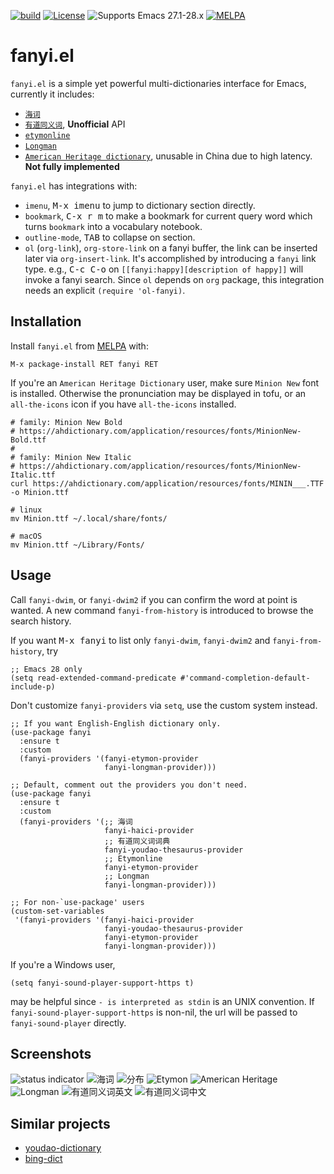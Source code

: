 [![build](https://github.com/condy0919/fanyi.el/actions/workflows/build.yml/badge.svg)](https://github.com/condy0919/fanyi.el/actions/workflows/build.yml)
[![License](http://img.shields.io/:license-gpl3-blue.svg)](LICENSE)
![Supports Emacs 27.1-28.x](https://img.shields.io/badge/Supports-Emacs_27.1_--_28.x-blueviolet.svg?style=flat-square&logo=GNU%20Emacs&logoColor=white)
[![MELPA](https://melpa.org/packages/fanyi-badge.svg)](https://melpa.org/#/fanyi)

# fanyi.el

`fanyi.el` is a simple yet powerful multi-dictionaries interface for Emacs, currently it includes:

- [`海词`](https://dict.cn/)
- [`有道同义词`](https://dict.youdao.com/suggest?q=accumulate&doctype=json), **Unofficial** API
- [`etymonline`](https://www.etymonline.com/)
- [`Longman`](https://www.ldoceonline.com/)
- [`American Heritage dictionary`](https://ahdictionary.com/), unusable in China due to high latency. **Not fully implemented**

`fanyi.el` has integrations with:

- `imenu`, <kbd>M-x imenu</kbd> to jump to dictionary section directly.
- `bookmark`, <kbd>C-x r m</kbd> to make a bookmark for current query word which turns `bookmark` into a vocabulary notebook.
- `outline-mode`, <kbd>TAB</kbd> to collapse on section.
- `ol` (`org-link`), `org-store-link` on a fanyi buffer, the link can be inserted later via `org-insert-link`. It's accomplished by introducing a `fanyi` link type.
  e.g., <kbd>C-c C-o</kbd> on `[[fanyi:happy][description of happy]]` will invoke a fanyi search.
  Since `ol` depends on `org` package, this integration needs an explicit `(require 'ol-fanyi)`.

## Installation

Install `fanyi.el` from [MELPA](https://melpa.org) with:

```
M-x package-install RET fanyi RET
```

If you're an `American Heritage Dictionary` user, make sure `Minion New` font is
installed. Otherwise the pronunciation may be displayed in tofu, or an
`all-the-icons` icon if you have `all-the-icons` installed.

``` shell
# family: Minion New Bold
# https://ahdictionary.com/application/resources/fonts/MinionNew-Bold.ttf
#
# family: Minion New Italic
# https://ahdictionary.com/application/resources/fonts/MinionNew-Italic.ttf
curl https://ahdictionary.com/application/resources/fonts/MININ___.TTF -o Minion.ttf

# linux
mv Minion.ttf ~/.local/share/fonts/

# macOS
mv Minion.ttf ~/Library/Fonts/
```

## Usage

Call `fanyi-dwim`, or `fanyi-dwim2` if you can confirm the word at point is
wanted. A new command `fanyi-from-history` is introduced to browse the search
history.

If you want <kbd>M-x fanyi</kbd> to list only `fanyi-dwim`, `fanyi-dwim2` and
`fanyi-from-history`, try

``` emacs-lisp
;; Emacs 28 only
(setq read-extended-command-predicate #'command-completion-default-include-p)
```

Don't customize `fanyi-providers` via `setq`, use the custom system instead.

``` emacs-lisp
;; If you want English-English dictionary only.
(use-package fanyi
  :ensure t
  :custom
  (fanyi-providers '(fanyi-etymon-provider
                     fanyi-longman-provider)))

;; Default, comment out the providers you don't need.
(use-package fanyi
  :ensure t
  :custom
  (fanyi-providers '(;; 海词
                     fanyi-haici-provider
                     ;; 有道同义词词典
                     fanyi-youdao-thesaurus-provider
                     ;; Etymonline
                     fanyi-etymon-provider
                     ;; Longman
                     fanyi-longman-provider)))

;; For non-`use-package' users
(custom-set-variables
 '(fanyi-providers '(fanyi-haici-provider
                     fanyi-youdao-thesaurus-provider
                     fanyi-etymon-provider
                     fanyi-longman-provider)))
```

If you're a Windows user,

``` emacs-lisp
(setq fanyi-sound-player-support-https t)
```

may be helpful since `- is interpreted as stdin` is an UNIX convention. If
`fanyi-sound-player-support-https` is non-nil, the url will be passed to
`fanyi-sound-player` directly.

## Screenshots

![status indicator](https://user-images.githubusercontent.com/4024656/136776219-0ffd6d27-ce36-48ca-979c-87f163cd79fc.png)
![海词](https://user-images.githubusercontent.com/4024656/128582690-2af2bb4a-46aa-4241-bdc0-6a5bb5e2db38.png)
![分布](https://user-images.githubusercontent.com/4024656/128582703-3e62cd17-a778-4982-9872-98e8697e333e.png)
![Etymon](https://user-images.githubusercontent.com/4024656/128583142-dfd26d67-45c5-482a-9268-d7482dbe65f3.png)
![American Heritage](https://user-images.githubusercontent.com/4024656/129494115-02b1e344-4eb3-43ac-8ccc-08d75a3aeecd.png)
![Longman](https://user-images.githubusercontent.com/4024656/131615163-7b52a0eb-77a4-481f-b093-8f9c7fa91216.png)
![有道同义词英文](https://user-images.githubusercontent.com/4024656/132447780-1bbd9a6e-805e-4a4c-9e0a-03f499864c6f.png)
![有道同义词中文](https://user-images.githubusercontent.com/4024656/132447809-af3785bd-fe6d-4e52-a107-71c89fb8a26b.png)

## Similar projects

- [youdao-dictionary](https://github.com/xuchunyang/youdao-dictionary.el)
- [bing-dict](https://github.com/cute-jumper/bing-dict.el)
